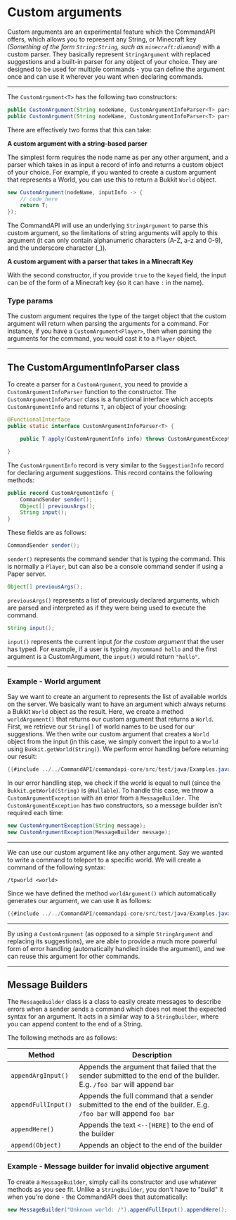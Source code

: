 # Custom arguments

Custom arguments are an experimental feature which the CommandAPI offers, which allows you to represent any String, or Minecraft key _(Something of the form `String:String`, such as `minecraft:diamond`)_ with a custom parser. They basically represent `StringArgument` with replaced suggestions and a built-in parser for any object of your choice. They are designed to be used for multiple commands - you can define the argument once and can use it wherever you want when declaring commands.

-----

The `CustomArgument<T>` has the following two constructors:

```java
public CustomArgument(String nodeName, CustomArgumentInfoParser<T> parser);
public CustomArgument(String nodeName, CustomArgumentInfoParser<T> parser, boolean keyed);
```

There are effectively two forms that this can take:

**A custom argument with a string-based parser**

The simplest form requires the node name as per any other argument, and a parser which takes in as input a record of info and returns a custom object of your choice. For example, if you wanted to create a custom argument that represents a World, you can use this to return a Bukkit `World` object.

```java
new CustomArgument(nodeName, inputInfo -> { 
    // code here
    return T; 
});
```

The CommandAPI will use an underlying `StringArgument` to parse this custom argument, so the limitations of string arguments will apply to this argument (it can only contain alphanumeric characters (A-Z, a-z and 0-9), and the underscore character (_)).

**A custom argument with a parser that takes in a Minecraft Key**

With the second constructor, if you provide `true` to the `keyed` field, the input can be of the form of a Minecraft key (so it can have `:` in the name).

### Type params

The custom argument requires the type of the target object that the custom argument will return when parsing the arguments for a command. For instance, if you have a `CustomArgument<Player>`, then when parsing the arguments for the command, you would cast it to a `Player` object.

-----

## The CustomArgumentInfoParser class

To create a parser for a `CustomArgument`, you need to provide a `CustomArgumentInfoParser` function to the constructor. The `CustomArgumentInfoParser` class is a functional interface which accepts `CustomArgumentInfo` and returns `T`, an object of your choosing:

```java
@FunctionalInterface
public static interface CustomArgumentInfoParser<T> {

    public T apply(CustomArgumentInfo info) throws CustomArgumentException;

}
```

The `CustomArgumentInfo` record is very similar to the `SuggestionInfo` record for declaring argument suggestions. This record contains the following methods:

```java
public record CustomArgumentInfo {
    CommandSender sender();
    Object[] previousArgs(); 
    String input();
}
```

These fields are as follows:

```java
CommandSender sender();
```

`sender()` represents the command sender that is typing the command. This is normally a `Player`, but can also be a console command sender if using a Paper server.

```java
Object[] previousArgs();
```

`previousArgs()` represents a list of previously declared arguments, which are parsed and interpreted as if they were being used to execute the command.

```java
String input();
```

`input()` represents the current input _for the custom argument_ that the user has typed. For example, if a user is typing `/mycommand hello` and the first argument is a CustomArgument, the `input()` would return `"hello"`.

-----

<div class="example">

### Example - World argument

Say we want to create an argument to represents the list of available worlds on the server. We basically want to have an argument which always returns a Bukkit `World` object as the result. Here, we create a method `worldArgument()` that returns our custom argument that returns a `World`. First, we retrieve our `String[]` of world names to be used for our suggestions. We then write our custom argument that creates a `World` object from the input (in this case, we simply convert the input to a `World` using `Bukkit.getWorld(String)`). We perform error handling before returning our result:

```java
{{#include ../../CommandAPI/commandapi-core/src/test/java/Examples.java:customarguments2}}
```

In our error handling step, we check if the world is equal to null (since the `Bukkit.getWorld(String)` is `@Nullable`). To handle this case, we throw a `CustomArgumentException` with an error from a `MessageBuilder`. The `CustomArgumentException` has two constructors, so a message builder isn't required each time:

```java
new CustomArgumentException(String message);
new CustomArgumentException(MessageBuilder message);
```

-----

We can use our custom argument like any other argument. Say we wanted to write a command to teleport to a specific world. We will create a command of the following syntax:

```
/tpworld <world>
```

Since we have defined the method `worldArgument()` which automatically generates our argument, we can use it as follows:

```java
{{#include ../../CommandAPI/commandapi-core/src/test/java/Examples.java:customarguments}}
```

-----

By using a `CustomArgument` (as opposed to a simple `StringArgument` and replacing its suggestions), we are able to provide a much more powerful form of error handling (automatically handled inside the argument), and we can reuse this argument for other commands.

</div>

-----

## Message Builders

The `MessageBuilder` class is a class to easily create messages to describe errors when a sender sends a command which does not meet the expected syntax for an argument. It acts in a similar way to a `StringBuilder`, where you can append content to the end of a String.

The following methods are as follows:

| Method | Description |
| ------ | ----------- |
| `appendArgInput()` | Appends the argument that failed that the sender submitted to the end of the builder. E.g. `/foo bar` will append `bar` |
| `appendFullInput()` | Appends the full command that a sender submitted to the end of the builder. E.g. `/foo bar` will append `foo bar` |
| `appendHere()` | Appends the text `<--[HERE]` to the end of the builder |
| `append(Object)`| Appends an object to the end of the builder |

<div class="example">

### Example - Message builder for invalid objective argument

To create a `MessageBuilder`, simply call its constructor and use whatever methods as you see fit. Unlike a `StringBuilder`, you don't have to "build" it when you're done - the CommandAPI does that automatically:

```java
new MessageBuilder("Unknown world: /").appendFullInput().appendHere();
```

</div>